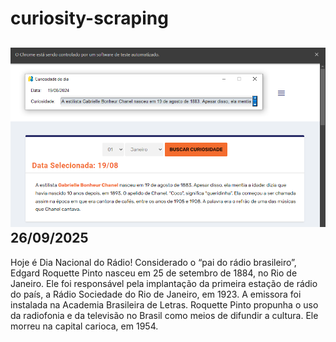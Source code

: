 # curiosity-scraping
![Budget](./execucao.png)
26/09/2025
-
Hoje é Dia Nacional do Rádio! Considerado o “pai do rádio brasileiro”, Edgard Roquette Pinto nasceu em 25 de setembro de 1884, no Rio de Janeiro. Ele foi responsável pela implantação da primeira estação de rádio do país, a Rádio Sociedade do Rio de Janeiro, em 1923. A emissora foi instalada na Academia Brasileira de Letras. Roquette Pinto propunha o uso da radiofonia e da televisão no Brasil como meios de difundir a cultura. Ele morreu na capital carioca, em 1954.
